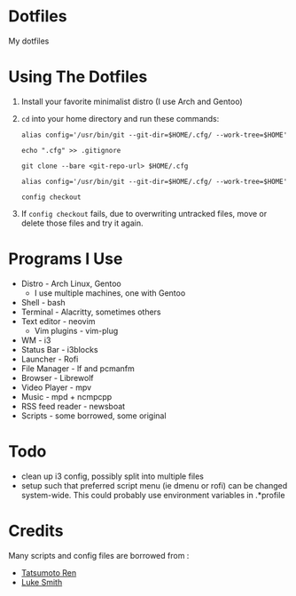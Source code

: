 # Dotfiles

My dotfiles

# Using The Dotfiles
1. Install your favorite minimalist distro (I use Arch and Gentoo)
2. `cd` into your home directory and run these commands:
   
   ```
   alias config='/usr/bin/git --git-dir=$HOME/.cfg/ --work-tree=$HOME'
   
   echo ".cfg" >> .gitignore
   
   git clone --bare <git-repo-url> $HOME/.cfg
   
   alias config='/usr/bin/git --git-dir=$HOME/.cfg/ --work-tree=$HOME'
   
   config checkout
   ```
3. If `config checkout` fails, due to overwriting untracked files, move or delete those files and try it again.
   
# Programs I Use
* Distro - Arch Linux, Gentoo
    * I use multiple machines, one with Gentoo
* Shell - bash
* Terminal - Alacritty, sometimes others
* Text editor - neovim
   * Vim plugins - vim-plug
* WM - i3
* Status Bar - i3blocks
* Launcher - Rofi
* File Manager - lf and pcmanfm
* Browser - Librewolf
* Video Player - mpv
* Music - mpd + ncmpcpp
* RSS feed reader - newsboat
* Scripts - some borrowed, some original


# Todo
* clean up i3 config, possibly split into multiple files
* setup such that preferred script menu (ie dmenu or rofi) can be changed system-wide. This could probably use environment variables in .*profile

# Credits
Many scripts and config files are borrowed from :
* [Tatsumoto Ren](https://github.com/tatsumoto-ren/dotfiles)
* [Luke Smith](https://github.com/LukeSmithxyz/voidrice)
